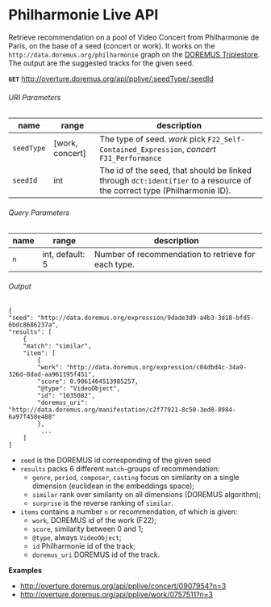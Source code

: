 Philharmonie Live API
=====================

Retrieve recommendation on a pool of Video Concert from Philharmonie de Paris, on the base of a seed (concert or work). It works on the `http://data.doremus.org/philharmonie` graph on the [DOREMUS Triplestore](http://data.doremus.org/sparql).
The output are the suggested tracks for the given seed.

**`GET`** http://overture.doremus.org/api/pplive/:seedType/:seedId

###### URI Parameters

| name     | range           | description       |
|----------|-----------------|-------------------|
|`seedType`| [work, concert] | The type of seed. _work_ pick `F22_Self-Contained_Expression`, _concert_ `F31_Performance` |
|`seedId`| int | The id of the seed, that should be linked through `dct:identifier` to a resource of the correct type (Philharmonie ID). |



###### Query Parameters

| name     | range           | description       |
|----------|-----------------|-------------------|
| `n`      | int, default: 5 | Number of recommendation to retrieve for each type. |

###### Output


```
{
"seed": "http://data.doremus.org/expression/9dade3d9-a4b3-3d18-bfd5-6bdc8686237a",
"results": [
    {
    "match": "similar",
    "item": [
        {
        "work": "http://data.doremus.org/expression/c04dbd4c-34a9-326d-8dad-aa961195f451",
        "score": 0.9861464513985257,
        "@type": "VideoObject",
        "id": "1035082",
        "doremus_uri": "http://data.doremus.org/manifestation/c2f77921-8c50-3ed8-8984-6a97f458e488"
        },
         ...
    ]
]
```

- `seed` is the DOREMUS id corresponding of the given seed
- `results` packs 6 different `match`-groups of recommendation:
  - `genre`, `period`, `composer`, `casting` focus on similarity on a single dimension (euclidean in the embeddings space);
  - `similar` rank over similarity on all dimensions (DOREMUS algorithm);
  - `surprise` is the reverse ranking of `similar`.
- `items` contains a number `n` or recommendation, of which is given:
  - `work`, DOREMUS id of the work (F22);
  - `score`, similarity between 0 and 1;
  - `@type`, always `VideoObject`;
  - `id` Philharmonie id of the track;
  - `doremus_uri` DOREMUS id of the track.

**Examples**
- http://overture.doremus.org/api/pplive/concert/0907954?n=3
- http://overture.doremus.org/api/pplive/work/0757511?n=3
